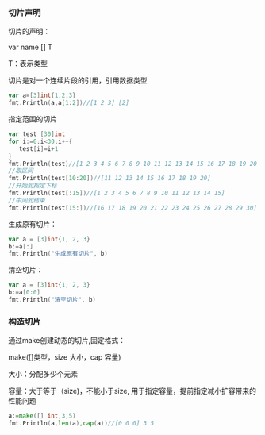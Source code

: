 ### 切片声明

切片的声明：

var name [] T

T：表示类型

切片是对一个连续片段的引用，引用数据类型

```go
var a=[3]int{1,2,3}
fmt.Println(a,a[1:2])//[1 2 3] [2]
```

指定范围的切片

```go
var test [30]int
for i:=0;i<30;i++{
   test[i]=i+1
}
fmt.Println(test)//[1 2 3 4 5 6 7 8 9 10 11 12 13 14 15 16 17 18 19 20 21 22 23 24 25 26 27 28 29 30]
//取区间
fmt.Println(test[10:20])//[11 12 13 14 15 16 17 18 19 20]
//开始到指定下标
fmt.Println(test[:15])//[1 2 3 4 5 6 7 8 9 10 11 12 13 14 15]
//中间到结束
fmt.Println(test[15:])//[16 17 18 19 20 21 22 23 24 25 26 27 28 29 30]
```

生成原有切片：

```go
var a = [3]int{1, 2, 3}
b:=a[:]
fmt.Println("生成原有切片", b)
```

清空切片：

```go
var a = [3]int{1, 2, 3}
b:=a[0:0]
fmt.Println("清空切片", b)
```

### 构造切片

通过make创建动态的切片,固定格式：

make([]类型，size 大小，cap 容量)

大小：分配多少个元素

容量：大于等于（size)，不能小于size, 用于指定容量，提前指定减小扩容带来的性能问题

```go
a:=make([] int,3,5)
fmt.Println(a,len(a),cap(a))//[0 0 0] 3 5
```

